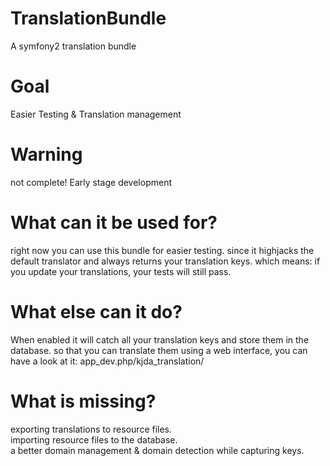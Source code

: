 TranslationBundle
=================

A symfony2 translation bundle 

Goal
====
 Easier Testing &amp; Translation management

Warning
=======
not complete! Early stage development 

What can it be used for?
=======================
right now you can use this bundle for easier testing. since it highjacks the default translator and always returns your translation keys. which means: if you update your translations, your tests will still pass.

What else can it do?
===================
When enabled it will catch all your translation keys and store them in the database. so that you can translate them using a web interface, you can have a look at it:  app_dev.php/kjda_translation/


What is missing?
===============
exporting translations to resource files.  
importing resource files to the database.  
a better domain management & domain detection while capturing keys.  
